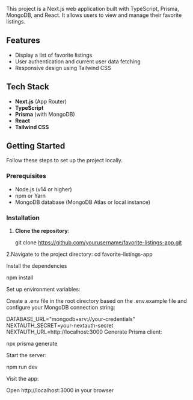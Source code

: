 This project is a Next.js web application built with TypeScript, Prisma, MongoDB, and React. It allows users to view and manage their favorite listings.

## Features

- Display a list of favorite listings
- User authentication and current user data fetching
- Responsive design using Tailwind CSS

## Tech Stack

- **Next.js** (App Router)
- **TypeScript**
- **Prisma** (with MongoDB)
- **React** 
- **Tailwind CSS**

## Getting Started

Follow these steps to set up the project locally.

### Prerequisites

- Node.js (v14 or higher)
- npm or Yarn
- MongoDB database (MongoDB Atlas or local instance)

### Installation

1. **Clone the repository**:

   
   git clone https://github.com/yourusername/favorite-listings-app.git


2.Navigate to the project directory:
cd favorite-listings-app

Install the dependencies

npm install

Set up environment variables:

Create a .env file in the root directory based on the .env.example file and configure your MongoDB connection string:

DATABASE_URL="mongodb+srv://your-credentials"
NEXTAUTH_SECRET=your-nextauth-secret
NEXTAUTH_URL=http://localhost:3000
Generate Prisma client:

npx prisma generate

Start the server:

npm run dev

Visit the app:

Open http://localhost:3000 in your browser
